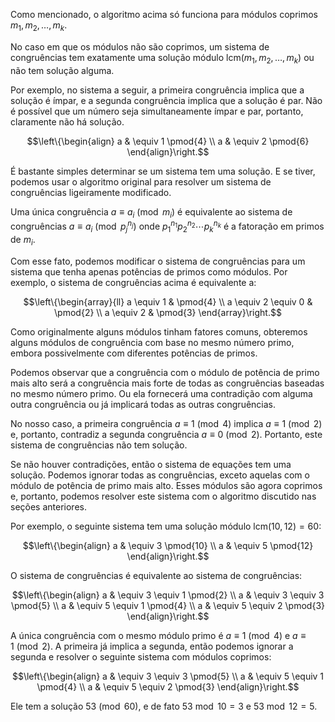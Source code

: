 
Como mencionado, o algoritmo acima só funciona para módulos coprimos $m_1, m_2, \dots, m_k$.

No caso em que os módulos não são coprimos, um sistema de congruências tem exatamente uma solução módulo $\text{lcm}(m_1, m_2, \dots, m_k)$ ou não tem solução alguma.

Por exemplo, no sistema a seguir, a primeira congruência implica que a solução é ímpar, e a segunda congruência implica que a solução é par. Não é possível que um número seja simultaneamente ímpar e par, portanto, claramente não há solução.

$$\left\{\begin{align} a & \equiv 1 \pmod{4} \\ a & \equiv 2 \pmod{6} \end{align}\right.$$

É bastante simples determinar se um sistema tem uma solução. E se tiver, podemos usar o algoritmo original para resolver um sistema de congruências ligeiramente modificado.

Uma única congruência $a \equiv a_i \pmod{m_i}$ é equivalente ao sistema de congruências $a \equiv a_i \pmod{p_j^{n_j}}$ onde $p_1^{n_1} p_2^{n_2}\cdots p_k^{n_k}$ é a fatoração em primos de $m_i$.

Com esse fato, podemos modificar o sistema de congruências para um sistema que tenha apenas potências de primos como módulos. Por exemplo, o sistema de congruências acima é equivalente a:

$$\left\{\begin{array}{ll} a \equiv 1 & \pmod{4} \\ a \equiv 2 \equiv 0 & \pmod{2} \\ a \equiv 2 & \pmod{3} \end{array}\right.$$

Como originalmente alguns módulos tinham fatores comuns, obteremos alguns módulos de congruência com base no mesmo número primo, embora possivelmente com diferentes potências de primos.

Podemos observar que a congruência com o módulo de potência de primo mais alto será a congruência mais forte de todas as congruências baseadas no mesmo número primo. Ou ela fornecerá uma contradição com alguma outra congruência ou já implicará todas as outras congruências.

No nosso caso, a primeira congruência $a \equiv 1 \pmod{4}$ implica $a \equiv 1 \pmod{2}$ e, portanto, contradiz a segunda congruência $a \equiv 0 \pmod{2}$. Portanto, este sistema de congruências não tem solução.

Se não houver contradições, então o sistema de equações tem uma solução. Podemos ignorar todas as congruências, exceto aquelas com o módulo de potência de primo mais alto. Esses módulos são agora coprimos e, portanto, podemos resolver este sistema com o algoritmo discutido nas seções anteriores.

Por exemplo, o seguinte sistema tem uma solução módulo $\text{lcm}(10, 12) = 60$:

$$\left\{\begin{align} a & \equiv 3 \pmod{10} \\ a & \equiv 5 \pmod{12} \end{align}\right.$$

O sistema de congruências é equivalente ao sistema de congruências:

$$\left\{\begin{align} a & \equiv 3 \equiv 1 \pmod{2} \\ a & \equiv 3 \equiv 3 \pmod{5} \\ a & \equiv 5 \equiv 1 \pmod{4} \\ a & \equiv 5 \equiv 2 \pmod{3} \end{align}\right.$$

A única congruência com o mesmo módulo primo é $a \equiv 1 \pmod{4}$ e $a \equiv 1 \pmod{2}$. A primeira já implica a segunda, então podemos ignorar a segunda e resolver o seguinte sistema com módulos coprimos:

$$\left\{\begin{align} a & \equiv 3 \equiv 3 \pmod{5} \\ a & \equiv 5 \equiv 1 \pmod{4} \\ a & \equiv 5 \equiv 2 \pmod{3} \end{align}\right.$$

Ele tem a solução $53 \pmod{60}$, e de fato $53 \bmod{10} = 3$ e $53 \bmod{12} = 5$.